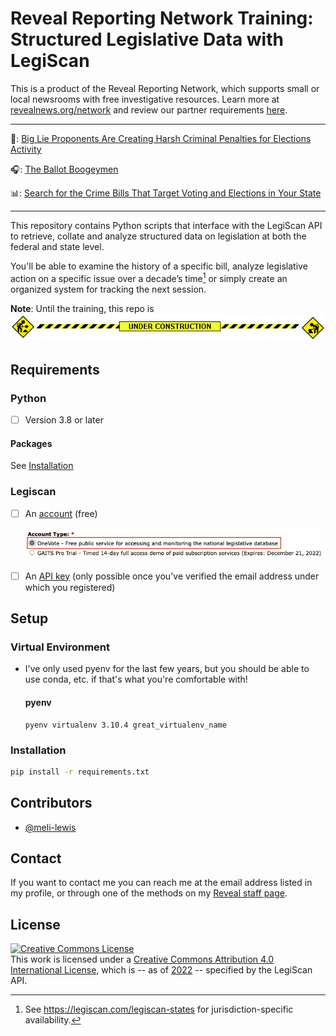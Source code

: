 # Reveal Reporting Network Training: Structured Legislative Data with LegiScan

This is a product of the Reveal Reporting Network, which supports small or local newsrooms with free investigative resources. Learn more at [revealnews.org/network](https://revealnews.org/network) and review our partner requirements [here](https://revealnews.org/local/reveal-reporting-networks/partner-requirements/).

***

:page_facing_up:: [Big Lie Proponents Are Creating Harsh Criminal Penalties for Elections Activity](https://revealnews.org/article/election-crime-legislation-voter-suppression/)

:headphones:: [The Ballot Boogeymen
](https://revealnews.org/podcast/the-ballot-boogeymen/)

:bar_chart:: [Search for the Crime Bills That Target Voting and Elections in Your State](https://revealnews.org/article/search-for-the-crime-bills-that-target-voting-and-elections-in-your-state/)

***

This repository contains Python scripts that interface with the LegiScan API to retrieve, collate and analyze structured data on legislation at both the federal and state level.

You'll be able to examine the history of a specific bill, analyze legislative action on a specific issue over a decade’s time[^1] or simply create an organized system for tracking the next session.

**Note**: Until the training, this repo is
![](01_inputs/documentation/construction.gif)
## Requirements
### Python
- [ ] Version 3.8 or later

#### Packages
See [Installation](#installation)

### Legiscan
- [ ] An [account](https://legiscan.com/user/register) (free)
  
  ![Screenshot of the LegiScan account creation page, depicting radio buttons under the form item labeled "Account Type," where the first item ("OneVote - Free public service [..]") is selected](01_inputs/documentation/legiscan_account_creation.png "LegiScan registration page")
- [ ] An [API key](https://legiscan.com/legiscan) (only possible once you've verified the email address under which you registered)
## Setup
### Virtual Environment
* I've only used pyenv for the last few years, but you should be able to use conda, etc. if that's what you're comfortable with!

  #### pyenv

    ```
    pyenv virtualenv 3.10.4 great_virtualenv_name
    ```

### Installation

```bash
pip install -r requirements.txt
```
## Contributors

* [@meli-lewis](https://github.com/meli-lewis)

## Contact

If you want to contact me you can reach me at the email address listed in my profile, or through one of the methods on my [Reveal staff page](https://revealnews.org/author/melissa-lewis/).

## License

<a rel="license" href="http://creativecommons.org/licenses/by/4.0/"><img alt="Creative Commons License" style="border-width:0" src="https://i.creativecommons.org/l/by/4.0/80x15.png" /></a><br />This work is licensed under a <a rel="license" href="http://creativecommons.org/licenses/by/4.0/">Creative Commons Attribution 4.0 International License</a>, which is -- as of  [2022](https://web.archive.org/web/20221117230734/https://legiscan.com/legiscan) -- specified by the LegiScan API.

[^1]: See https://legiscan.com/legiscan-states for jurisdiction-specific availability.